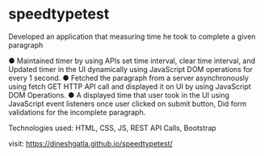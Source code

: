 # speedtypetest

Developed an application that measuring time he took to complete a given paragraph

●	Maintained timer by using APIs set time interval, clear time interval, and Updated timer in the UI dynamically using JavaScript DOM operations for every 1 second.
●	Fetched the paragraph from a server asynchronously using fetch GET HTTP API call and displayed it on UI by using JavaScript DOM Operations.
●	A displayed time that user took in the UI using JavaScript event listeners once user clicked on submit button, Did form validations for the incomplete paragraph.

Technologies used: HTML, CSS, JS, REST API Calls, Bootstrap 


visit: https://dineshgatla.github.io/speedtypetest/
